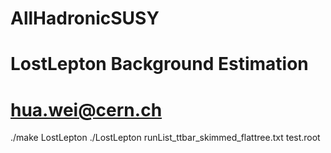 # AllHadronicSUSY
# LostLepton Background Estimation
# hua.wei@cern.ch

./make LostLepton
./LostLepton runList_ttbar_skimmed_flattree.txt test.root
